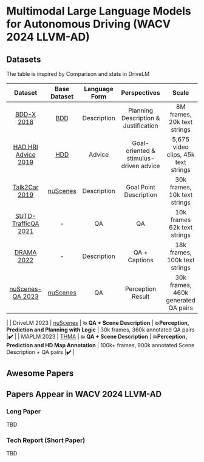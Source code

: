 # Multimodal Large Language Models for Autonomous Driving (WACV 2024 LLVM-AD)

## Datasets

The table is inspired by Comparison and stats in DriveLM

| Dataset  |    Base Dataset    |    Language Form    |   Perspectives  |   Scale      |  Release?  |
|:---------:|:-------------:|:-------------:|:------:|:--------------------------------------------:|:----------:|
| [BDD-X 2018](https://github.com/JinkyuKimUCB/explainable-deep-driving)  |  [BDD](https://bdd-data.berkeley.edu/)  | Description | Planning Description & Justification    | 8M frames, 20k text strings   |**:heavy_check_mark:**|
| [HAD HRI Advice 2019](https://usa.honda-ri.com/had)  |  [HDD](https://usa.honda-ri.com/hdd)  | Advice | Goal-oriented & stimulus-driven advice | 5,675 video clips, 45k text strings   |**:heavy_check_mark:**|
| [Talk2Car 2019](https://github.com/talk2car/Talk2Car)   |      [nuScenes](https://www.nuscenes.org/)    | Description |  Goal Point Description | 30k frames, 10k text strings | **:heavy_check_mark:**|
| [SUTD-TrafficQA 2021](https://github.com/sutdcv/SUTD-TrafficQA)   |      -    | QA |  QA | 10k frames 62k text strings | **:heavy_check_mark:**|
| [DRAMA 2022](https://usa.honda-ri.com/drama)   |    - | Description |  QA + Captions | 18k frames, 100k text strings | **:heavy_check_mark:**|
| [nuScenes-QA 2023](https://arxiv.org/abs/2305.14836)   |   [nuScenes](https://www.nuscenes.org/)  | QA |  Perception Result     | 30k frames, 460k generated QA pairs| **:heavy_check_mark:** 
 |
| DriveLM 2023 | [nuScenes](https://www.nuscenes.org/) | **:boom: QA + Scene Description** | **:boom:Perception, Prediction and Planning with Logic** | 30k frames, 360k annotated QA pairs |**:heavy_check_mark:** |
| MAPLM 2023 | [THMA](https://dl.acm.org/doi/10.1609/aaai.v37i13.26848) | **:boom: QA + Scene Description** | **:boom:Perception, Prediction and HD Map Annotation** | 100k+ frames, 900k annotated Scene Description + QA pairs |**:heavy_check_mark:** |

## Awesome Papers




## Papers Appear in WACV 2024 LLVM-AD    

### Long Paper     

TBD

### Tech Report (Short Paper)       

TBD

